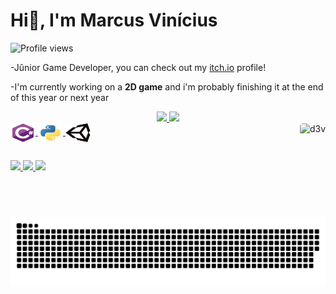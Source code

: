 <h1 align="left">Hi👋, I'm Marcus Vinícius</h1>

<p align="left"> <img src="https://komarev.com/ghpvc/?username=MarcusAlvees&color=blue" alt="Profile views" /> </p>

-Jûnior Game Developer, you can check out my [itch.io](https://maarcs.itch.io) profile!

-I'm currently working on a **2D game** and i'm probably finishing it at the end of this year or next year


<div align="center">
  <a href="https://github.com/marcusalvees">
  <img height="150em" src="https://github-readme-stats.vercel.app/api?username=marcusalvees&show_icons=true&theme=midnight-purple&include_all_commits=true&count_private=true"/>
  <img height="150em" src="https://github-readme-stats.vercel.app/api/top-langs/?username=marcusalvees&layout=compact&langs_count=7&theme=midnight-purple"/>
  </a>
</div>
  
<div style="display: inline_block">
  <a href="https://github.com/marcusalvees">
  <img align="center" alt="d3v-csharp" height="30" width="40" src="https://raw.githubusercontent.com/devicons/devicon/master/icons/csharp/csharp-original.svg">
  <img align="center" alt="d3v-python" height="30" width="40" src="https://raw.githubusercontent.com/devicons/devicon/master/icons/python/python-original.svg">
  <img align="center" alt="d3v-unity" height="30" width="40" src="https://raw.githubusercontent.com/devicons/devicon/master/icons/unity/unity-original.svg">
  </a>
  <a href="https://youtu.be/lGFEqEFJ410"> 
  <img align="right" alt="d3v" height="150" style="border-radius:5px;" src="https://user-images.githubusercontent.com/58921209/162637567-2f12a45e-d17d-4abb-bf2b-0f7804f057e8.gif">
  </a>
</div>
  
  ##

<a href="https://linkedin.com/in/marcalvees"> <img src="https://camo.githubusercontent.com/12d696c039b7e718da27138d78a1a5e2dadcb331ad441652c1ce2df0d8f2ef41/68747470733a2f2f696d672e736869656c64732e696f2f7374617469632f76313f7374796c653d666f722d7468652d6261646765266d6573736167653d4c696e6b6564496e26636f6c6f723d304136364332266c6f676f3d4c696e6b6564496e266c6f676f436f6c6f723d464646464646266c6162656c3d"> </a>
<a href="https://twitter.com/dd3vtwit"> <img src="https://camo.githubusercontent.com/0bd066115a3d5d3b06c206ac73e483bc237e6ff7c61f9ba3262e683581de9718/68747470733a2f2f696d672e736869656c64732e696f2f7374617469632f76313f7374796c653d666f722d7468652d6261646765266d6573736167653d5477697474657226636f6c6f723d314441314632266c6f676f3d54776974746572266c6f676f436f6c6f723d464646464646266c6162656c3d"> </a>
<a href="https://instagram.com/__maarcc_"> <img src="https://camo.githubusercontent.com/32de3d6ae0d152d74e6672352d26fa61f265b2bddbca55655b4c413a97c17385/68747470733a2f2f696d672e736869656c64732e696f2f7374617469632f76313f7374796c653d666f722d7468652d6261646765266d6573736167653d496e7374616772616d26636f6c6f723d453434303546266c6f676f3d496e7374616772616d266c6f676f436f6c6f723d464646464646266c6162656c3d"> </a>

![Snake animation](https://github.com/MarcusAlvees/MarcusAlvees/blob/output/github-contribution-grid-snake.svg)
